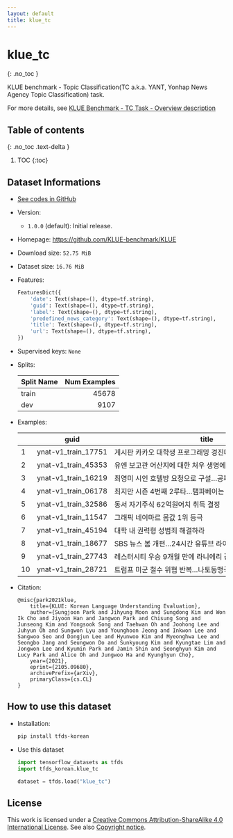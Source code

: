 ```yaml
---
layout: default
title: klue_tc
---
```


# klue_tc
{: .no_toc }

KLUE benchmark - Topic Classification(TC a.k.a. YANT, Yonhap News Agency Topic Classification) task.

For more details, see [KLUE Benchmark - TC Task - Overview description](https://klue-benchmark.com/tasks/66/overview/description)

## Table of contents
{: .no_toc .text-delta }

1. TOC
{:toc}

## Dataset Informations

* [See codes in GitHub](https://github.com/jeongukjae/tfds-korean/blob/main/tfds_korean/klue_tc/klue_tc.py)
* Version:
  * `1.0.0` (default): Initial release.
* Homepage: <https://github.com/KLUE-benchmark/KLUE>
* Download size: `52.75 MiB`
* Dataset size: `16.76 MiB`
* Features:

  ```python
  FeaturesDict({
      'date': Text(shape=(), dtype=tf.string),
      'guid': Text(shape=(), dtype=tf.string),
      'label': Text(shape=(), dtype=tf.string),
      'predefined_news_category': Text(shape=(), dtype=tf.string),
      'title': Text(shape=(), dtype=tf.string),
      'url': Text(shape=(), dtype=tf.string),
  })
  ```

* Supervised keys: `None`
* Splits:

  | Split Name | Num Examples        |
  |------------|--------------------:|
  |train  |45678|
  |dev  |9107|

* Examples:

  | |guid|title|predefined_news_category|label|url|date|
  |---|---|---|---|---|---|---|
  |1|ynat-v1_train_17751|게시판 카카오 대학생 프로그래밍 경진대회|IT과학|IT과학|https://news.naver.com/main/read.nhn?mode=LS2D&...|2018.06.15. 오후 5:53|
  |2|ynat-v1_train_45353|유엔 보고관 어산지에 대한 처우 생명에 위협적|세계|세계|https://news.naver.com/main/read.nhn?mode=LS2D&...|2019.11.02. 오전 12:26|
  |3|ynat-v1_train_16219|최영미 시인 호텔방 요청으로 구설…공짜 요구하지 않았다|생활문화|사회|https://news.naver.com/main/read.nhn?mode=LS2D&...|2017.09.10. 오후 8:00|
  |4|ynat-v1_train_06178|최지만 시즌 4번째 2루타…탬파베이는 5연승 질주|스포츠|스포츠|https://sports.news.naver.com/news.nhn?oid=001&...|2019.04.13 11:34|
  |5|ynat-v1_train_32586|동서 자기주식 62억원어치 취득 결정|경제|경제|https://news.naver.com/main/read.nhn?mode=LS2D&...|2018.09.20. 오전 11:21|
  |6|ynat-v1_train_11547|그래픽 네이마르 몸값 1위 등극|스포츠|스포츠|https://sports.news.naver.com/news.nhn?oid=001&...|2017.08.04 10:20|
  |7|ynat-v1_train_45194|대학 내 권력형 성범죄 해결하라|사회|사회|https://news.naver.com/main/read.nhn?mode=LS2D&...|2019.07.07. 오후 4:22|
  |8|ynat-v1_train_18677|SBS 뉴스 봄 개편…24시간 유튜브 라이브 시작|사회|생활문화|https://news.naver.com/main/read.nhn?mode=LS2D&...|2019.03.14. 오전 9:04|
  |9|ynat-v1_train_27743|레스터시티 우승 9개월 만에 라니에리 감독 경질|스포츠|스포츠|https://sports.news.naver.com/news.nhn?oid=001&...|2017.02.24 06:24|
  |10|ynat-v1_train_28721|트럼프 미군 철수 위협 반복…나토동맹국도 무조건 방어 안해종합|세계|세계|https://news.naver.com/main/read.nhn?mode=LS2D&...|2016.07.22. 오전 3:03|

* Citation:

  ```text
  @misc{park2021klue,
      title={KLUE: Korean Language Understanding Evaluation},
      author={Sungjoon Park and Jihyung Moon and Sungdong Kim and Won Ik Cho and Jiyoon Han and Jangwon Park and Chisung Song and Junseong Kim and Yongsook Song and Taehwan Oh and Joohong Lee and Juhyun Oh and Sungwon Lyu and Younghoon Jeong and Inkwon Lee and Sangwoo Seo and Dongjun Lee and Hyunwoo Kim and Myeonghwa Lee and Seongbo Jang and Seungwon Do and Sunkyoung Kim and Kyungtae Lim and Jongwon Lee and Kyumin Park and Jamin Shin and Seonghyun Kim and Lucy Park and Alice Oh and Jungwoo Ha and Kyunghyun Cho},
      year={2021},
      eprint={2105.09680},
      archivePrefix={arXiv},
      primaryClass={cs.CL}
  }
  ```

## How to use this dataset

* Installation:

  ```sh
  pip install tfds-korean
  ```

* Use this dataset

  ```python
  import tensorflow_datasets as tfds
  import tfds_korean.klue_tc

  dataset = tfds.load("klue_tc")
  ```

## License

This work is licensed under a [Creative Commons Attribution-ShareAlike 4.0 International License](http://creativecommons.org/licenses/by-sa/4.0/).
See also [Copyright notice](https://klue-benchmark.com/tasks/66/overview/copyright).

<style> td {white-space: nowrap;} </style>
